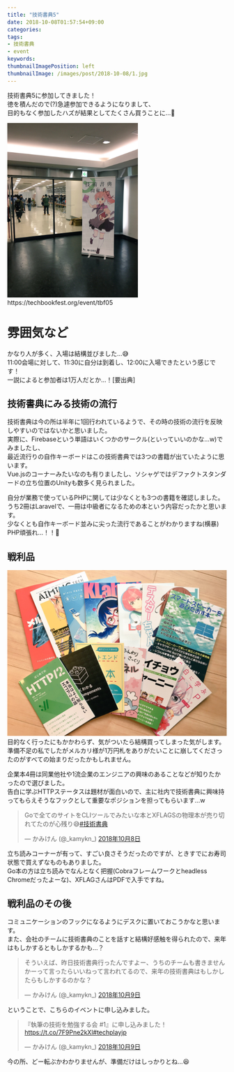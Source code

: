 ```yaml
---
title: "技術書典5"
date: 2018-10-08T01:57:54+09:00
categories:
tags:
- 技術書典
- event
keywords:
thumbnailImagePosition: left
thumbnailImage: /images/post/2018-10-08/1.jpg
---
```


技術書典5に参加してきました！  
徳を積んだので(?)急遽参加できるようになりまして、  
目的もなく参加したハズが結果としてたくさん買うことに…📗

<!--more-->

<img src="/images/post/2018-10-08/1.jpg" alt="技術書典5" style="height: 400px">
https://techbookfest.org/event/tbf05


# 雰囲気など
かなり人が多く、入場は結構並びました...😅  
11:00会場に対して、11:30に自分は到着し、12:00に入場できたという感じです！  
一説によると参加者は1万人だとか...！[要出典]  

## 技術書典にみる技術の流行

技術書典は今の所は半年に1回行われているようで、その時の技術の流行を反映しやすいのではないかと思いました。  
実際に、Firebaseという単語はいくつかのサークル(といっていいのかな...w)でみましたし、  
最近流行りの自作キーボードはこの技術書典では3つの書籍が出ていたように思います。  
Vue.jsのコーナーみたいなのも有りましたし、ソシャゲではデファクトスタンダードの立ち位置のUnityも数多く見られました。  

自分が業務で使っているPHPに関しては少なくとも3つの書籍を確認しました。  
うち2冊はLaravelで、一冊は中級者になるための本という内容だったかと思います。  
少なくとも自作キーボード並みに尖った流行であることがわかりますね(横暴)  
PHP頑張れ…！！💪

## 戦利品
![技術書典5](/images/post/2018-10-08/2.jpg "技術書典5")
目的なく行ったにもかかわらず、気がついたら結構買ってしまった気がします。  
準備不足の私でしたがメルカリ様が1万円札をありがたいことに崩してくださったのがすべての始まりだったかもしれません。  
  
企業本4冊は同業他社や1流企業のエンジニアの興味のあることなどが知りたかったので選びました。  
告白に学ぶHTTPステータスは題材が面白いので、主に社内で技術書典に興味持ってもらえそうなフックとして重要なポジションを担ってもらいます...w  

<blockquote class="twitter-tweet" data-lang="ja"><p lang="ja" dir="ltr">Goで全てのサイトをCLIツールでみたいな本とXFLAGSの物理本が売り切れてたのが心残り😅<a href="https://twitter.com/hashtag/%E6%8A%80%E8%A1%93%E6%9B%B8%E5%85%B8?src=hash&amp;ref_src=twsrc%5Etfw">#技術書典</a></p>&mdash; かみけん (@_kamykn_) <a href="https://twitter.com/_kamykn_/status/1049210758309924864?ref_src=twsrc%5Etfw">2018年10月8日</a></blockquote>
<script async src="https://platform.twitter.com/widgets.js" charset="utf-8"></script>

立ち読みコーナーが有って、すごい良さそうだったのですが、ときすでにお寿司状態で買えずなものもありました。  
Go本の方は立ち読みでなんとなく把握(Cobraフレームワークとheadless Chromeだったよーな)、XFLAGさんはPDFで入手ですね。


## 戦利品のその後
コミュニケーションのフックになるようにデスクに置いておこうかなと思います。  
また、会社のチームに技術書典のことを話すと結構好感触を得られたので、来年はもしかするともしかするかも…？  

<blockquote class="twitter-tweet" data-lang="ja"><p lang="ja" dir="ltr">そういえば、昨日技術書典行ったんですよー、うちのチームも書きませんかーって言ったらいいねって言われてるので、来年の技術書典はもしかしたらもしかするのかな？</p>&mdash; かみけん (@_kamykn_) <a href="https://twitter.com/_kamykn_/status/1049651603454787585?ref_src=twsrc%5Etfw">2018年10月9日</a></blockquote>
<script async src="https://platform.twitter.com/widgets.js" charset="utf-8"></script>

  
ということで、こちらのイベントに申し込みました。  

<blockquote class="twitter-tweet" data-lang="ja"><p lang="ja" dir="ltr">『執筆の技術を勉強する会 #1』に申し込みました！<a href="https://t.co/7F9Pne2kXl">https://t.co/7F9Pne2kXl</a><a href="https://twitter.com/hashtag/techplayjp?src=hash&amp;ref_src=twsrc%5Etfw">#techplayjp</a></p>&mdash; かみけん (@_kamykn_) <a href="https://twitter.com/_kamykn_/status/1049653757452189699?ref_src=twsrc%5Etfw">2018年10月9日</a></blockquote>
<script async src="https://platform.twitter.com/widgets.js" charset="utf-8"></script>

今の所、どー転ぶかわかりませんが、準備だけはしっかりとね...😆

